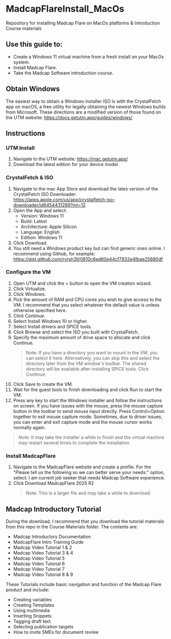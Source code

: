 # MadcapFlareInstall_MacOs

Repository for installing Madcap Flare on MacOs platforms & Introduction Course materials

## Use this guide to: 
- Create a Windows 11 virtual machine from a fresh install on your MacOs system.
- Install Madcap Flare.
- Take the Madcap Software introduction course. 

## Obtain Windows

The easiest way to obtain a Windows installer ISO is with the CrystalFetch app on macOS, a free utility for legally obtaining the newest Windows builds from Microsoft. These directions are a modified version of those found on the UTM website: https://docs.getutm.app/guides/windows/

## Instructions

### UTM Install
1. Navigate to the UTM website: https://mac.getutm.app/
2. Download the latest edition for your device model.

### CrystalFetch & ISO
1. Navigate to the mac App Store and download the lates version of the CrystalFetch ISO Downloader: https://apps.apple.com/us/app/crystalfetch-iso-downloader/id6454431289?mt=12
2. Open the App and select:
   - Version: Windows 11
   - Build: Latest
   - Architecture: Apple Silicon
   - Language: English
   - Edition: Windows 11
3. Click Download.
4. You still need a Windows product key but can find generic ones online. I recommend using Github, for example: https://gist.github.com/rvrsh3ll/0810c6ed60e44cf7932e4fbae25880df

### Configure the VM
1. Open UTM and click the + button to open the VM creation wizard.
2. Click Virtualize.
3. Click Windows.
4. Pick the amount of RAM and CPU cores you wish to give access to the VM. I recommend that you select whatever the default value is unless otherwise specified here. 
5. Click Continue.
6. Select Install Windows 10 or higher. 
7. Select Install drivers and SPICE tools. 
8. Click Browse and select the ISO you built with CrystalFetch.
9. Specify the maximum amount of drive space to allocate and click Continue.
   > Note: If you have a directory you want to mount in the VM, you can select it here. Alternatively, you can skip this and select the directory later from the VM window's toolbar. The shared directory will be available after installing SPICE tools. Click Continue.
10. Click Save to create the VM. 
11. Wait for the guest tools to finish downloading and click Run to start the VM.
12. Press any key to start the Windows installer and follow the instructions on screen. If you have issues with the mouse, press the mouse capture button in the toolbar to send mouse input directly. Press Control+Option together to exit mouse capture mode. Sometimes, due to driver issues, you can enter and exit capture mode and the mouse cursor works normally again.

> Note: It may take the installer a while to finish and the virtual machine may restart several times to complete the installation. 

### Install MadcapFlare
1. Navigate to the MadcapFlare website and create a profile. For the "Please tell us the following so we can better serve your needs:" option, select: I am current job seeker that needs Madcap Software experience.
2. Click Download MadcapFlare 2025 R2
   > Note: This is a larger file and may take a while to download. 

## Madcap Introductory Tutorial

During the download, I recommend that you download the tutorial materials from this repo in the Course Materials folder. The contents are:
- Madcap Introductory Documentation
- MadcapFlare Intro Training Guide
- Madcap Video Tutorial 1 & 2
- Madcap Video Tutorial 3 & 4
- Madcap Video Tutorial 5
- Madcap Video Tutorial 6
- Madcap Video Tutorial 7
- Madcap Video Tutorial 8 & 9

These Tutorials include basic navigation and function of the Madcap Flare product and include:
- Creating variables
- Creating Templates
- Using multimedia
- Inserting Snippets
- Tagging draft text
- Selecting publication targets
- How to invite SMEs for document review
